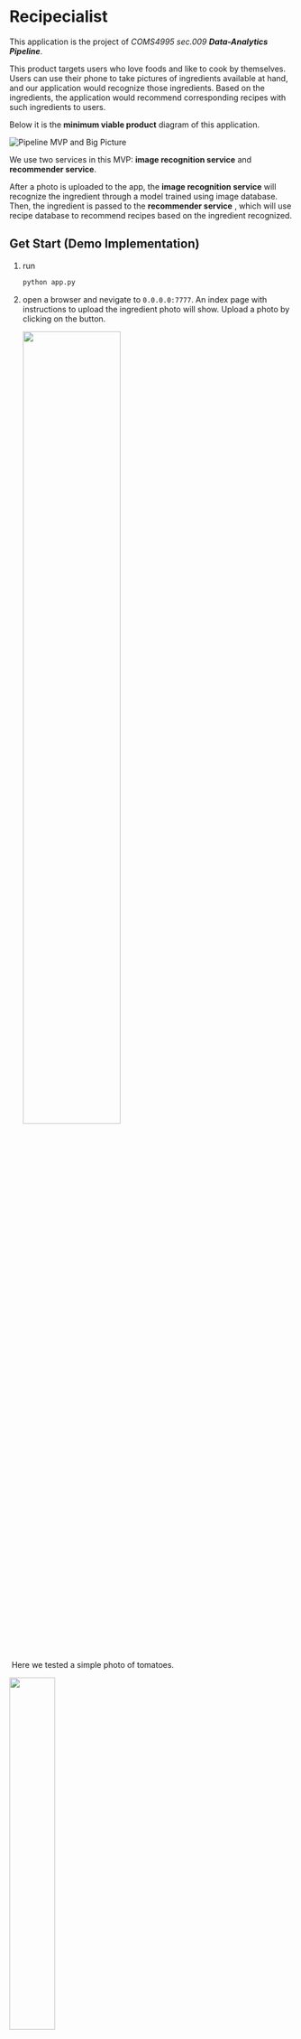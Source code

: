 # Recipecialist

This application is the project of _COMS4995 sec.009 **Data-Analytics Pipeline**_.

This product targets users who love foods and like to cook by themselves. Users can use their phone to take pictures of ingredients available at hand, and our application would recognize those ingredients. Based on the ingredients, the application would recommend corresponding recipes with such ingredients to users.

Below it is the **minimum viable product** diagram of this application.

![Pipeline MVP and Big Picture](https://ws3.sinaimg.cn/large/006tNc79ly1g2sfhnzrc2j31t80ptgoy.jpg)



We use two services in this MVP: **image recognition service** and **recommender service**.

After a photo is uploaded to the app,  the **image recognition service** will recognize the ingredient through a model trained using image database. Then, the ingredient is passed to the **recommender service** , which will use recipe database to recommend recipes based on the ingredient recognized. 

## Get Start (Demo Implementation)

1. run

   ```python
   python app.py
   ```

2. open a browser and nevigate to `0.0.0.0:7777`. An index page with instructions to upload the ingredient photo will show. Upload a photo by clicking on the button.

   <img src="https://github.com/lullaby1024/Pipeline_Project/blob/master/demo/MVP/index_page.png" width="60%">

​		Here we tested a simple photo of tomatoes.

​		<img src="https://github.com/lullaby1024/Pipeline_Project/blob/master/demo/MVP/tomatoes.jpg" width="40%">

​		The uploading service is handled by `UploadHandler()`. If the file is successfuly uploaded, a message will be sent.

​		<img src="https://github.com/lullaby1024/Pipeline_Project/blob/master/demo/MVP/upload.png" width="60%">

3. Enter `0.0.0.0:7777/recommend` in the address bar. This will trigger the `MainHandler()` to call the model with the given image and return recommended recipes.

   <img src="https://github.com/lullaby1024/Pipeline_Project/blob/master/demo/MVP/recommend.png" width="90%">

## Contributors

[Qi Feng](https://github.com/lullaby1024) (Product Manager)    

[Zoha Qamar](https://github.com/zohaqamar)    

[Ze Chen](https://github.com/mandychenze)    

[Weiyang Gu](https://github.com/WeiyangGu)     

[Chunran Yao](https://github.com/YLDAPhoenix11)     

Check Our [JIRA](https://toydemoproject.atlassian.net/secure/Roadmap.jspa?projectKey=REC&rapidView=16)!